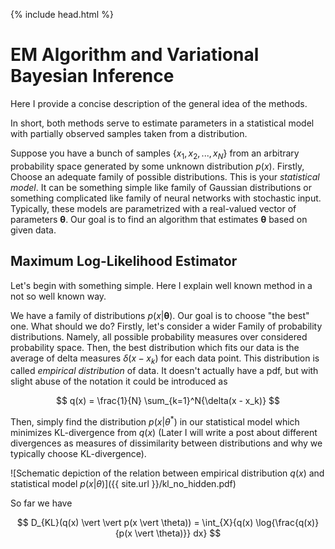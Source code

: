 {% include head.html %}

# EM Algorithm and Variational Bayesian Inference

Here I provide a concise description of the general idea of the methods.

In short, both methods serve to estimate parameters in a statistical model with partially observed samples taken from a distribution.

Suppose you have a bunch of samples $\{x_1, x_2, ..., x_N\}$ from an arbitrary probability space
generated by some unknown distribution $p(x)$. Firstly, Choose an adequate family of possible distributions.
This is your *statistical model*.
It can be something simple like family of Gaussian distributions or something complicated like
family of neural networks with stochastic input.
Typically, these models are parametrized with a real-valued vector of parameters $\mathbf{\theta}$.
Our goal is to find an algorithm that estimates $\mathbf{\theta}$ based on given data.

## Maximum Log-Likelihood Estimator

Let's begin with something simple. Here I explain well known method in a not so well known way.

We have a family of distributions $p(x \vert \mathbf{\theta})$. Our goal is to choose "the best" one.
What should we do? Firstly, let's consider a wider Family of probability distributions.
Namely, all possible probability measures over considered probability space.
Then, the best distribution which fits our data is the average of delta measures $\delta(x - x_k)$
for each data point. This distribution is called *empirical distribution* of data.
It doesn't actually have a pdf, but with slight abuse of the notation it could be introduced as

$$
q(x) = \frac{1}{N} \sum_{k=1}^N{\delta(x - x_k)}
$$

Then, simply find the distribution $p(x \vert \theta^*)$ in our statistical model which minimizes KL-divergence
from $q(x)$ (Later I will write a post about different divergences as measures of dissimilarity between
distributions and why we typically choose KL-divergence).

![Schematic depiction of the relation between empirical distribution $q(x)$ and statistical model $p(x \vert \theta)$]({{ site.url }}/kl_no_hidden.pdf)

So far we have

$$
D_{KL}(q(x) \vert \vert p(x \vert \theta)) = \int_{X}{q(x) \log{\frac{q(x)}{p(x \vert \theta)}} dx}
$$

